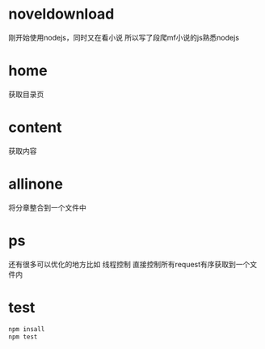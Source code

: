 # noveldownload
刚开始使用nodejs，同时又在看小说
所以写了段爬mf小说的js熟悉nodejs

# home
获取目录页

# content
获取内容

# allinone
将分章整合到一个文件中

# ps
还有很多可以优化的地方比如 线程控制 直接控制所有request有序获取到一个文件内

# test
```js
npm insall
npm test
```